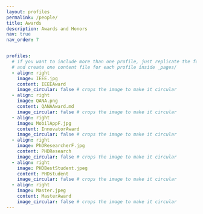 ```yaml
---
layout: profiles
permalink: /people/
title: Awards
description: Awards and Honors 
nav: true
nav_order: 7


profiles:
  # if you want to include more than one profile, just replicate the following block
  # and create one content file for each profile inside _pages/
  - align: right
    image: IEEE.jpg
    content: IEEEAward
    image_circular: false # crops the image to make it circular
  - align: right
    image: QANA.png
    content: QANAAward.md
    image_circular: false # crops the image to make it circular
  - align: right
    image: MobilAppF.jpg
    content: InnovatorAward
    image_circular: false # crops the image to make it circular
  - align: right
    image: PhDResearcherF.jpg
    content: PHDResearch
    image_circular: false # crops the image to make it circular
  - align: right
    image: PHDBestStudent.jpeg
    content: PHDstudent
    image_circular: false # crops the image to make it circular
  - align: right
    image: Master.jpeg
    content: MasterAward
    image_circular: false # crops the image to make it circular
---
```

